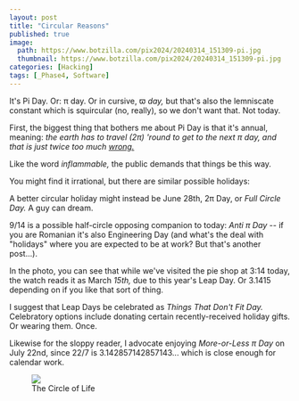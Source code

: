 ```yaml
---
layout: post
title: "Circular Reasons"
published: true
image:
  path: https://www.botzilla.com/pix2024/20240314_151309-pi.jpg
  thumbnail: https://www.botzilla.com/pix2024/20240314_151309-pi.jpg
categories: [Hacking]
tags: [_Phase4, Software]
---
```


It's Pi Day. Or: π day. Or in cursive, ϖ _day,_ but that's also the lemniscate constant which is squircular (no, really), so we don't want that. Not today.

First, the biggest thing that bothers me about Pi Day is that it's annual, meaning: _the earth has to travel (2π) 'round to get to the next π day, and that is just twice too much <u>wrong.</u>_

Like the word _inflammable,_ the public demands that things be this way.

You might find it irrational, but there are similar possible holidays:

<!--more-->

A better circular holiday might instead be June 28th, 2π Day, or _Full Circle Day._ A guy can dream.

9/14 is a possible half-circle opposing companion to today: _Anti π Day_ -- if you are Romanian it's also Engineering Day (and what's the deal with "holidays" where you are expected to be at work? But that's another post...).

In the photo, you can see that while we've visited the pie shop at 3:14 today, the watch reads it as March _15th,_ due to this year's Leap Day. Or 3.1415 depending on if you like that sort of thing.

I suggest that Leap Days be celebrated as _Things That Don't Fit Day._ Celebratory options include donating certain recently-received holiday gifts. Or wearing them. Once.

Likewise for the sloppy reader, I advocate enjoying _More-or-Less π Day_ on July 22nd, since 22/7 is 3.142857142857143... which is close enough for calendar work.

<figure class="align-center">
<img src="https://www.botzilla.com/pix2024/PI-DAY.jpg">
<figcaption>The Circle of Life</figcaption>
</figure>
